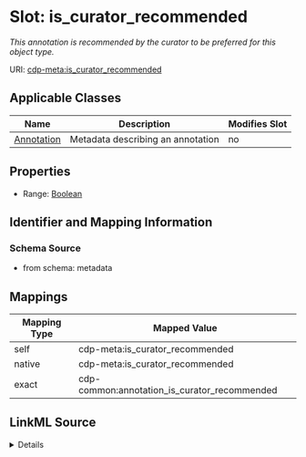 

# Slot: is_curator_recommended


_This annotation is recommended by the curator to be preferred for this object type._



URI: [cdp-meta:is_curator_recommended](metadatais_curator_recommended)



<!-- no inheritance hierarchy -->





## Applicable Classes

| Name | Description | Modifies Slot |
| --- | --- | --- |
| [Annotation](Annotation.md) | Metadata describing an annotation |  no  |







## Properties

* Range: [Boolean](Boolean.md)





## Identifier and Mapping Information







### Schema Source


* from schema: metadata




## Mappings

| Mapping Type | Mapped Value |
| ---  | ---  |
| self | cdp-meta:is_curator_recommended |
| native | cdp-meta:is_curator_recommended |
| exact | cdp-common:annotation_is_curator_recommended |




## LinkML Source

<details>
```yaml
name: is_curator_recommended
description: This annotation is recommended by the curator to be preferred for this
  object type.
from_schema: metadata
exact_mappings:
- cdp-common:annotation_is_curator_recommended
rank: 1000
ifabsent: 'False'
alias: is_curator_recommended
owner: Annotation
domain_of:
- Annotation
range: boolean
inlined: true
inlined_as_list: true

```
</details>
